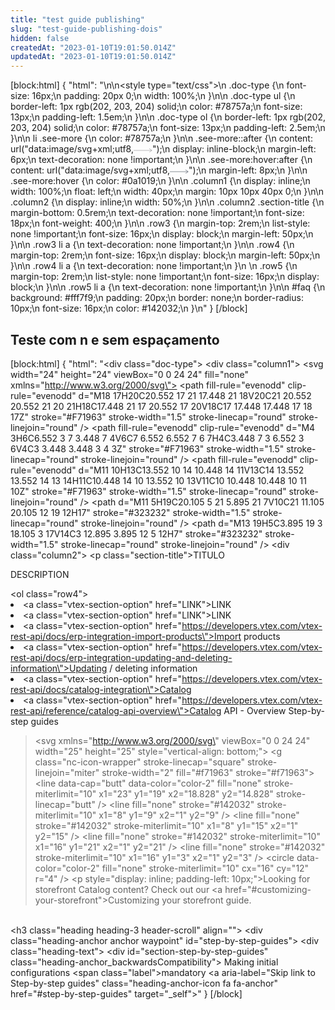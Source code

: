 ```yaml
---
title: "test guide publishing"
slug: "test-guide-publishing-dois"
hidden: false
createdAt: "2023-01-10T19:01:50.014Z"
updatedAt: "2023-01-10T19:01:50.014Z"
---
```


[block:html]
{
"html": "<!--- STYLE SHEET -->\n\n<style type=\"text/css\">\n .doc-type {\n font-size: 16px;\n padding: 20px 0;\n width: 100%;\n }\n\n .doc-type ul {\n border-left: 1px rgb(202, 203, 204) solid;\n color: #78757a;\n font-size: 13px;\n padding-left: 1.5em;\n }\n\n .doc-type ol {\n border-left: 1px rgb(202, 203, 204) solid;\n color: #78757a;\n font-size: 13px;\n padding-left: 2.5em;\n }\n\n li .see-more {\n color: #78757a;\n }\n\n .see-more::after {\n content: url(\"data:image/svg+xml;utf8,<svg xmlns='http://www.w3.org/2000/svg' width='30' height='14' viewBox='0 -8 59 14' fill='none'><path d='M0 7H57' stroke='rgb(120, 117, 122)'></path><path d='M49 1L57.5 7L49 13' stroke='rgb(120, 117, 122)'></path></svg>\");\n display: inline-block;\n margin-left: 6px;\n text-decoration: none !important;\n }\n\n .see-more:hover:after {\n content: url(\"data:image/svg+xml;utf8,<svg xmlns='http://www.w3.org/2000/svg' width='30' height='14' viewBox='0 -8 59 14' fill='none'><path d='M0 7H57' stroke='rgb(20, 32, 50)'></path><path d='M49 1L57.5 7L49 13' stroke='rgb(20, 32, 50)'></path></svg>\");\n margin-left: 8px;\n }\n\n .see-more:hover {\n color: #0a1019;\n }\n\n .column1 {\n display: inline;\n width: 100%;\n float: left;\n width: 40px;\n margin: 10px 10px 40px 0;\n }\n\n .column2 {\n display: inline;\n width: 50%;\n }\n\n .column2 .section-title {\n margin-bottom: 0.5rem;\n text-decoration: none !important;\n font-size: 18px;\n font-weight: 400;\n }\n\n .row3 {\n margin-top: 2rem;\n list-style: none !important;\n font-size: 16px;\n display: block;\n margin-left: 50px;\n }\n\n .row3 li a {\n text-decoration: none !important;\n }\n\n .row4 {\n margin-top: 2rem;\n font-size: 16px;\n display: block;\n margin-left: 50px;\n }\n\n .row4 li a {\n text-decoration: none !important;\n }\n \n .row5 {\n margin-top: 2rem;\n list-style: none !important;\n font-size: 16px;\n display: block;\n }\n\n .row5 li a {\n text-decoration: none !important;\n }\n\n #faq {\n background: #fff7f9;\n padding: 20px;\n border: none;\n border-radius: 10px;\n font-size: 16px;\n color: #142032;\n }\n</style>"
}
[/block]


## Teste com n e sem espaçamento

[block:html]
{
"html":
"<div class=\"doc-type\"> <div class=\"column1\"> <svg width=\"24\" height=\"24\" viewBox=\"0 0 24 24\" fill=\"none\" xmlns=\"http://www.w3.org/2000/svg\"> <path fill-rule=\"evenodd\" clip-rule=\"evenodd\" d=\"M18 17H20C20.552 17 21 17.448 21 18V20C21 20.552 20.552 21 20 21H18C17.448 21 17 20.552 17 20V18C17 17.448 17.448 17 18 17Z\" stroke=\"#F71963\" stroke-width=\"1.5\" stroke-linecap=\"round\" stroke-linejoin=\"round\" /> <path fill-rule=\"evenodd\" clip-rule=\"evenodd\" d=\"M4 3H6C6.552 3 7 3.448 7 4V6C7 6.552 6.552 7 6 7H4C3.448 7 3 6.552 3 6V4C3 3.448 3.448 3 4 3Z\" stroke=\"#F71963\" stroke-width=\"1.5\" stroke-linecap=\"round\" stroke-linejoin=\"round\" /> <path fill-rule=\"evenodd\" clip-rule=\"evenodd\" d=\"M11 10H13C13.552 10 14 10.448 14 11V13C14 13.552 13.552 14 13 14H11C10.448 14 10 13.552 10 13V11C10 10.448 10.448 10 11 10Z\" stroke=\"#F71963\" stroke-width=\"1.5\" stroke-linecap=\"round\" stroke-linejoin=\"round\" /> <path d=\"M11 5H19C20.105 5 21 5.895 21 7V10C21 11.105 20.105 12 19 12H17\" stroke=\"#323232\" stroke-width=\"1.5\" stroke-linecap=\"round\" stroke-linejoin=\"round\" /> <path d=\"M13 19H5C3.895 19 3 18.105 3 17V14C3 12.895 3.895 12 5 12H7\" stroke=\"#323232\" stroke-width=\"1.5\" stroke-linecap=\"round\" stroke-linejoin=\"round\" /> </svg> </div> <div class=\"column2\"> <p class=\"section-title\">TITULO</p> <p>DESCRIPTION</p> </div> <ol class=\"row4\"> <li><a class=\"vtex-section-option\" href=\"LINK\">LINK</a></li> <li><a class=\"vtex-section-option\" href=\"LINK\">LINK</a> </li> <li><a class=\"vtex-section-option\" href=\"https://developers.vtex.com/vtex-rest-api/docs/erp-integration-import-products\">Import products </li> <li><a class=\"vtex-section-option\" href=\"https://developers.vtex.com/vtex-rest-api/docs/erp-integration-updating-and-deleting-information\">Updating / deleting information</a></li> <li><a class=\"vtex-section-option\" href=\"https://developers.vtex.com/vtex-rest-api/docs/catalog-integration\">Catalog</a></li> <li><a class=\"vtex-section-option\" href=\"https://developers.vtex.com/vtex-rest-api/reference/catalog-api-overview\">Catalog API - Overview Step-by-step guides</a></li> </ol></div><blockquote id='faq'> <svg xmlns=\"http://www.w3.org/2000/svg\" viewBox=\"0 0 24 24\" width=\"25\" height=\"25\" style=\"vertical-align: bottom;\"> <g class=\"nc-icon-wrapper\" stroke-linecap=\"square\" stroke-linejoin=\"miter\" stroke-width=\"2\" fill=\"#f71963\" stroke=\"#f71963\"> <line data-cap=\"butt\" data-color=\"color-2\" fill=\"none\" stroke-miterlimit=\"10\" x1=\"23\" y1=\"19\" x2=\"18.828\" y2=\"14.828\" stroke-linecap=\"butt\" /> <line fill=\"none\" stroke=\"#142032\" stroke-miterlimit=\"10\" x1=\"8\" y1=\"9\" x2=\"1\" y2=\"9\" /> <line fill=\"none\" stroke=\"#142032\" stroke-miterlimit=\"10\" x1=\"8\" y1=\"15\" x2=\"1\" y2=\"15\" /> <line fill=\"none\" stroke=\"#142032\" stroke-miterlimit=\"10\" x1=\"16\" y1=\"21\" x2=\"1\" y2=\"21\" /> <line fill=\"none\" stroke=\"#142032\" stroke-miterlimit=\"10\" x1=\"16\" y1=\"3\" x2=\"1\" y2=\"3\" /> <circle data-color=\"color-2\" fill=\"none\" stroke-miterlimit=\"10\" cx=\"16\" cy=\"12\" r=\"4\" /> </g> </svg> <p style=\"display: inline; padding-left: 10px;\">Looking for storefront Catalog content? Check out our <a href=\"#customizing-your-storefront\">Customizing your storefront</a> guide.</p></blockquote><br /><!--- CUSTOM HEADING - MAKING INITIAL CONFIGURATIONS --><h3 class=\"heading heading-3 header-scroll\" align=\"\"> <div class=\"heading-anchor anchor waypoint\" id=\"step-by-step-guides\"></div> <div class=\"heading-text\"> <div id=\"section-step-by-step-guides\" class=\"heading-anchor_backwardsCompatibility\"></div> Making initial configurations <span class=\"label\">mandatory</span> </div><a aria-label=\"Skip link to Step-by-step guides\" class=\"heading-anchor-icon fa fa-anchor\" href=\"#step-by-step-guides\" target=\"_self\"></a></h3>"
}
[/block]
